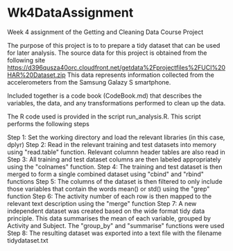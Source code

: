 # Wk4DataAssignment
Week 4 assignment of the Getting and Cleaning Data Course Project

The purpose of this project is to to prepare a tidy dataset that can be used for later analysis. The source data for this project is obtained from the following site https://d396qusza40orc.cloudfront.net/getdata%2Fprojectfiles%2FUCI%20HAR%20Dataset.zip
This data represents information collected from the accelerometers from the Samsung Galazy S smartphone. 

Included together is a code book (CodeBook.md) that describes the variables, the data, and any transformations performed to clean up the data. 

The R code used is provided in the script run_analysis.R. This script performs the following steps

Step 1: Set the working directory and load the relevant libraries (in this case, dplyr)
Step 2: Read in the relevant training and test datasets into memory using "read.table" function. Relevant columnn header tables are also read in
Step 3: All training and test dataset columns are then labeled appropriately using the "colnames" function.
Step 4: The training and test dataset is then merged to form a single combined dataset using "cbind" and "rbind" functions
Step 5: The columns of the dataset is then filtered to only include those variables that contain the words mean() or std() using the "grep" function
Step 6: The activity number of each row is then mapped to the relevant text description using the "merge" function
Step 7: A new independent dataset was created based on the wide format tidy data principle. This data summarises the mean of each variable, grouped by Activity and Subject. The "group_by" and "summarise" functions were used
Step 8: The resulting dataset was exported into a text file with the filename tidydataset.txt

